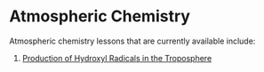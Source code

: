 # Atmospheric Chemistry

Atmospheric chemistry lessons that are currently available include:

 1. [Production of Hydroxyl Radicals in the Troposphere](https://us.prairielearn.com/pl/course_instance/143668/assessment/2371808)

